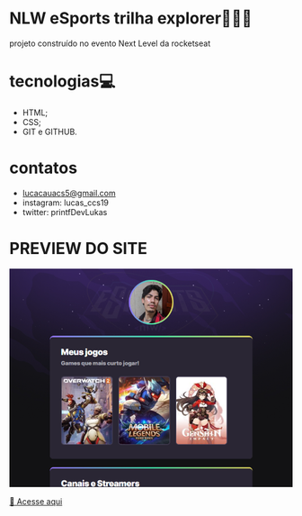 # NLW eSports trilha explorer🚀👨‍💻
projeto construído no evento Next Level da rocketseat 

# tecnologias💻
- HTML;
- CSS;
- GIT e GITHUB.

# contatos
- lucacauacs5@gmail.com
- instagram: lucas_ccs19
- twitter: printfDevLukas

# PREVIEW DO SITE
![preview](./.github/preview.png)

[📎 Acesse aqui](https://lukaurea.github.io/NLWproject/) 